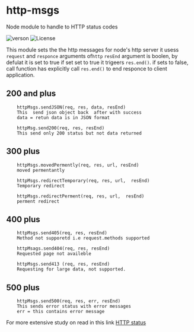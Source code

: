 # http-msgs
Node module to handle to  HTTP status codes

![verson](https://img.shields.io/badge/version-0.0.2-green.svg)
![License](https://img.shields.io/badge/License-MIT-yellowgreen.svg)

This module sets the the http messages for node's http server
it usess `request` and `responce` arguments of`http` 
`resEnd` argument is boolen, by defulat it  is set to true
if set set to true it trigeers `res.end()`. if sets to false, call function has explicitly call `res.end()` to end responce to client application. 

## 200 and plus
```
    httpMsgs.sendJSON(req, res, data, resEnd)
    This  send json object back  after with success 
    data = retun data is in JSON format
```
```
    httpMsg.send200(req, res, resEnd)
    This send only 200 status but not data returned 
```
## 300  plus
```
    httpMsgs.movedPermently(req, res, url, resEnd)
    moved permentantly
```
```
    httpMsgs.redirectTemporary(req, res, url,  resEnd)
    Temporary redirect
```

```
    httpMsgs.redirectPerment(req, res, url,  resEnd)
    perment redirect
```

## 400 plus
```
    httpMsgs.send405(req, res, resEnd)
    Method not supporetd i.e request.methods supported
```
    
```
    httpMsags.send404(req, res, resEnd)
    Requested page not availeble
```
```
    httpMsgs.send413 (req, res, resEnd)
    Requesting for large data, not supported.
```

## 500 plus

```
    httpMsgs.send500(req, res, err, resEnd)
    This sends error status with error messages
    err = this contains error message
```

For more extensive study on  read in this link [HTTP status](https://en.wikipedia.org/wiki/List_of_HTTP_status_codes)